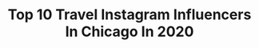---
title: Top 10 Travel Instagram Influencers In Chicago In 2020
description: >-
  Find top travel Instagram influencers in Chicago in 2020. Most popular hashtags: #chicago #portraitpage #chicagophotographer #explore.
platform: Instagram
profiles:
  - username: "miya.daigle"
    fullname: >-
      M I Y Λ   D Λ I G L E
    location: "United States"
    followers: 11432
    engagement: 402
    commentsToLikes: 0.041918
    avatar: "https://scontent-lga3-1.cdninstagram.com/v/t51.2885-19/s320x320/81141140_560595494671842_1558373937836982272_n.jpg?_nc_ht=scontent-lga3-1.cdninstagram.com&_nc_ohc=6PppFXqw0McAX9wWx8K&oh=66d1bcd1e208dd5c44c589e7b51816a8&oe=5EB334E0"
    verified: false
    hashtags: "#coffeeshopcorners, #natgeo, #theprettycities, #goopgo"
  - username: "mazenseddick"
    fullname: >-
      Mazen Seddick
    location: "United States"
    followers: 2618
    engagement: 2366
    commentsToLikes: 0.077466
    avatar: "https://scontent-atl3-1.cdninstagram.com/v/t51.2885-19/s320x320/19622816_1923544171191391_6782277256199798784_a.jpg?_nc_ht=scontent-atl3-1.cdninstagram.com&_nc_ohc=YjMV3VindwwAX8lKd7b&oh=7a2124f1b5ec8042d2cf34d22cccd69c&oe=5EBB8BCA"
    verified: false
    hashtags: "#diversechi3, #morrisoncolorado, #scotland, #milwaukeepublicmarket"
  - username: "tjdoheny"
    fullname: >-
      TJ Doheny
    location: "United States"
    followers: 6495
    engagement: 845
    commentsToLikes: 0.035536
    avatar: "https://scontent-amt2-1.cdninstagram.com/v/t51.2885-19/s320x320/67500037_934406560231342_3927481291334746112_n.jpg?_nc_ht=scontent-amt2-1.cdninstagram.com&_nc_ohc=HylYXKeUvyMAX8Gq55a&oh=fa1a3e93a2a117356430b9cefb7d298a&oe=5EB888EA"
    verified: true
    hashtags: "#teagardensbondi, #sports, #chasingdreams, #opportunities"
  - username: "stevecompos"
    fullname: >-
      Steve Compos 🔹
    location: "United States"
    followers: 41929
    engagement: 105
    commentsToLikes: 0.026717
    avatar: "https://scontent-ams4-1.cdninstagram.com/v/t51.2885-19/s320x320/15306042_372306716454942_2593954809908297728_a.jpg?_nc_ht=scontent-ams4-1.cdninstagram.com&_nc_ohc=S8XJq9cQhQwAX_ptWd9&oh=77d55c83a0c5266aeb2f92243514f2d2&oe=5EB9EB2E"
    verified: false
    hashtags: "#love, #collide, #relax, #westcoast"
  - username: "katiemorleystyle"
    fullname: >-
      Katie | Lifestyle by Katie
    location: "United States"
    followers: 6669
    engagement: 534
    commentsToLikes: 0.250391
    avatar: "https://scontent-lhr8-1.cdninstagram.com/v/t51.2885-19/s320x320/66601877_434469257154841_5874994311459766272_n.jpg?_nc_ht=scontent-lhr8-1.cdninstagram.com&_nc_ohc=qYSBo4vuyQMAX9454JG&oh=71a4d6c08b1f13b5445a833632f24541&oe=5EBB1DCE"
    verified: false
    hashtags: "#spanxstyle, #complimentary, #walltraveled, #pinkeverything"
  - username: "brianahch"
    fullname: >-
      Brianah Christianson
    location: "United States"
    followers: 40946
    engagement: 421
    commentsToLikes: 0.025577
    avatar: "https://scontent-ams4-1.cdninstagram.com/v/t51.2885-19/s320x320/84558492_234697527705924_2910739833745833984_n.jpg?_nc_ht=scontent-ams4-1.cdninstagram.com&_nc_ohc=HRpL8md-rkkAX_eFkjh&oh=df1081cb72ba708c0502b0d0d95e90cb&oe=5EB9A703"
    verified: false
    hashtags: "#redhairdontcare, #gingerlife, #girly, #clovers"
  - username: "ray_gerardd"
    fullname: >-
      Raymond Gerard
    location: "United States"
    followers: 24873
    engagement: 597
    commentsToLikes: 0.026000
    avatar: "https://scontent-lhr8-1.cdninstagram.com/v/t51.2885-19/s320x320/66218439_452117702009666_44692583573618688_n.jpg?_nc_ht=scontent-lhr8-1.cdninstagram.com&_nc_ohc=1dDbgT08RcAAX-tSZRY&oh=73e7055b90e4d4e387f8e8456efb490c&oe=5EBB74EE"
    verified: false
    hashtags: "#loadedlenses, #igerschicago, #chiarchitecture, #adrenaline"
  - username: "jakevdamato"
    fullname: >-
      Jake Vincent D'Amato
    location: "United States"
    followers: 105300
    engagement: 115
    commentsToLikes: 0.095638
    avatar: "https://scontent-lhr8-1.cdninstagram.com/v/t51.2885-19/s320x320/69375024_2328172103948121_7635024089194692608_n.jpg?_nc_ht=scontent-lhr8-1.cdninstagram.com&_nc_ohc=s6e-ePg6duUAX9wCKfv&oh=713c56c7d5e2556e848699d3322b99df&oe=5EBB0D14"
    verified: false
    hashtags: "#african, #kawasanfalls, #nycprimeshot, #exploresandiego"
  - username: "gizguz"
    fullname: >-
      Gizem Guzelsoy | NYC + Travel
    location: "United States"
    followers: 2736
    engagement: 1263
    commentsToLikes: 0.061625
    avatar: "https://scontent-lhr8-1.cdninstagram.com/v/t51.2885-19/s320x320/82301907_3204409409576206_8352981899114708992_n.jpg?_nc_ht=scontent-lhr8-1.cdninstagram.com&_nc_ohc=xio5Kbsw0w4AX9-MO1X&oh=bc5aac937d628ddf48c6a761596c224d&oe=5EBC35A3"
    verified: false
    hashtags: "#lasvegaslife, #islamujeresmexico, #artistsoninstagram, #travellosangeles"
  - username: "itskaykayleigh"
    fullname: >-
      Kayleigh Li
    location: "United States"
    followers: 69915
    engagement: 200
    commentsToLikes: 0.050565
    avatar: "https://scontent-lhr8-1.cdninstagram.com/v/t51.2885-19/s320x320/85257794_903045363446963_7848067201654325248_n.jpg?_nc_ht=scontent-lhr8-1.cdninstagram.com&_nc_ohc=R9gNwwF4XOcAX81nHmb&oh=08e82c149bdd20056183abefc95bf5e6&oe=5EBB4105"
    verified: false
    hashtags: "#revolve, #revolveme, #away, #awayluggage"
---